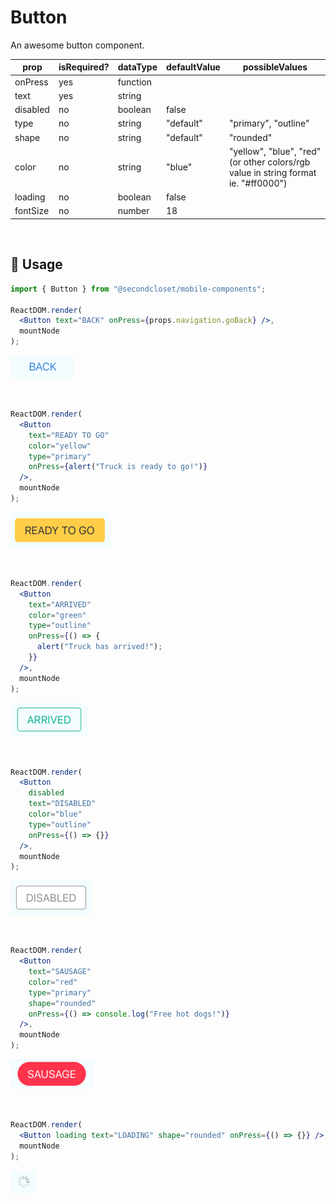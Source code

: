 # Button

An awesome button component.

<!--- https://www.tablesgenerator.com/markdown_tables -->

| prop     | isRequired? | dataType | defaultValue | possibleValues                                                                     |
| -------- | ----------- | -------- | ------------ | ---------------------------------------------------------------------------------- |
| onPress  | yes         | function |              |                                                                                    |
| text     | yes         | string   |              |                                                                                    |
| disabled | no          | boolean  | false        |                                                                                    |
| type     | no          | string   | "default"    | "primary", "outline"                                                               |
| shape    | no          | string   | "default"    | "rounded"                                                                          |
| color    | no          | string   | "blue"       | "yellow", "blue", "red" (or other colors/rgb value in string format ie. "#ff0000") |
| loading  | no          | boolean  | false        |                                                                                    |
| fontSize | no          | number   | 18           |                                                                                    |

<br/>

## 🔨 Usage

```jsx
import { Button } from "@secondcloset/mobile-components";

ReactDOM.render(
  <Button text="BACK" onPress={props.navigation.goBack} />,
  mountNode
);
```

![Back Button](https://github.com/SecondCloset/mobile-components/blob/master/docs/images/Button/button_back.png?raw=true)

<br/>

```jsx
ReactDOM.render(
  <Button
    text="READY TO GO"
    color="yellow"
    type="primary"
    onPress={alert("Truck is ready to go!")}
  />,
  mountNode
);
```

![Ready Button](https://github.com/SecondCloset/mobile-components/blob/master/docs/images/Button/button_ready.png?raw=true)

<br/>

```jsx
ReactDOM.render(
  <Button
    text="ARRIVED"
    color="green"
    type="outline"
    onPress={() => {
      alert("Truck has arrived!");
    }}
  />,
  mountNode
);
```

![Arrived Button](https://github.com/SecondCloset/mobile-components/blob/master/docs/images/Button/button_arrived.png?raw=true)

<br/>

```jsx
ReactDOM.render(
  <Button
    disabled
    text="DISABLED"
    color="blue"
    type="outline"
    onPress={() => {}}
  />,
  mountNode
);
```

![Disabled Button](https://github.com/SecondCloset/mobile-components/blob/master/docs/images/Button/button_disabled.png?raw=true)

<br/>

```jsx
ReactDOM.render(
  <Button
    text="SAUSAGE"
    color="red"
    type="primary"
    shape="rounded"
    onPress={() => console.log("Free hot dogs!")}
  />,
  mountNode
);
```

![Sausage Button](https://github.com/SecondCloset/mobile-components/blob/master/docs/images/Button/button_sausage.png?raw=true)

<br/>

```jsx
ReactDOM.render(
  <Button loading text="LOADING" shape="rounded" onPress={() => {}} />,
  mountNode
);
```

![Loading Button](https://github.com/SecondCloset/mobile-components/blob/master/docs/images/Button/button_loading.png?raw=true)
